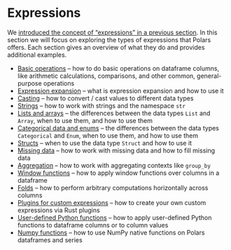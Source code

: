 # Expressions

We [introduced the concept of “expressions” in a previous section](../concepts/expressions-and-contexts.md#expressions).
In this section we will focus on exploring the types of expressions that Polars offers.
Each section gives an overview of what they do and provides additional examples.

- [Basic operations](basic-operations.md) – how to do basic operations on dataframe columns, like arithmetic calculations, comparisons, and other common, general-purpose operations
- [Expression expansion](expression-expansion.md) – what is expression expansion and how to use it
- [Casting](casting.md) – how to convert / cast values to different data types
- [Strings](strings.md) – how to work with strings and the namespace `str`
- [Lists and arrays](lists-and-arrays.md) – the differences between the data types `List` and `Array`, when to use them, and how to use them
- [Categorical data and enums](categorical-data-and-enums.md) – the differences between the data types `Categorical` and `Enum`, when to use them, and how to use them
- [Structs](structs.md) – when to use the data type `Struct` and how to use it
- [Missing data](missing-data.md) – how to work with missing data and how to fill missing data
- [Aggregation](aggregation.md) – how to work with aggregating contexts like `group_by`
- [Window functions](window-functions.md) – how to apply window functions over columns in a dataframe
- [Folds](folds.md) – how to perform arbitrary computations horizontally across columns
- [Plugins for custom expressions](plugins-for-custom-expressions.md) – how to create your own custom expressions via Rust plugins
- [User-defined Python functions](user-defined-python-functions.md) – how to apply user-defined Python functions to dataframe columns or to column values
- [Numpy functions](numpy-functions.md) – how to use NumPy native functions on Polars dataframes and series
